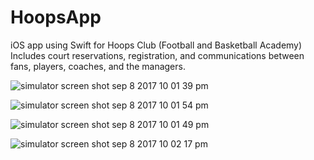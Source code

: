 # HoopsApp
iOS app using Swift for Hoops Club (Football and Basketball Academy)
Includes court reservations, registration, and communications between fans, players, coaches, and the managers. 

![simulator screen shot sep 8 2017 10 01 39 pm](https://user-images.githubusercontent.com/20921475/30227253-b2015bd2-94e1-11e7-83a1-2e90ccb786f9.png)

![simulator screen shot sep 8 2017 10 01 54 pm](https://user-images.githubusercontent.com/20921475/30227254-b2015a2e-94e1-11e7-964c-8d2ece7176e4.png)

![simulator screen shot sep 8 2017 10 01 49 pm](https://user-images.githubusercontent.com/20921475/30227255-b2036828-94e1-11e7-9c0d-d22fd895393d.png)

![simulator screen shot sep 8 2017 10 02 17 pm](https://user-images.githubusercontent.com/20921475/30227256-b2072594-94e1-11e7-9814-96a2495c3322.png)
